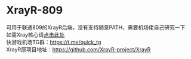 # XrayR-809
可用于联通809的XrayR后端，没有支持随意PATH，需要机场佬自己研究一下  
如需Xray核心请[点击此处](https://github.com/mmmdbybyd/Xray-809)  
快游戏机场TG群：https://t.me/quick_tg  
XrayR原项目地址：https://github.com/XrayR-project/XrayR  

